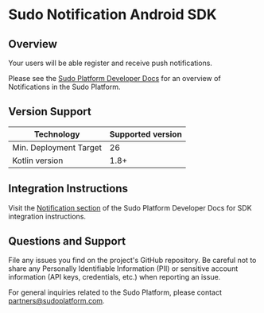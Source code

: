 # Sudo Notification Android SDK

## Overview
Your users will be able register and receive push notifications.

Please see the [Sudo Platform Developer Docs](https://sudoplatform.com/docs) for an overview of Notifications in the Sudo Platform.

## Version Support
| Technology             | Supported version |
| ---------------------- | ----------------- |
| Min. Deployment Target | 26                |
| Kotlin version         | 1.8+              |

## Integration Instructions
Visit the [Notification section](https://sudoplatform.com/docs/guides/notification) of the Sudo Platform Developer Docs for SDK integration instructions.

## Questions and Support
File any issues you find on the project's GitHub repository. Be careful not to share any Personally Identifiable Information (PII) or sensitive account information (API keys, credentials, etc.) when reporting an issue.

For general inquiries related to the Sudo Platform, please contact [partners@sudoplatform.com](mailto:partners@sudoplatform.com).
